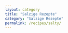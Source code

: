```yaml
---
layout: category
title: "Salzige Rezepte"
category: "Salzige Rezepte"
permalink: /recipes/salty/
---
```

